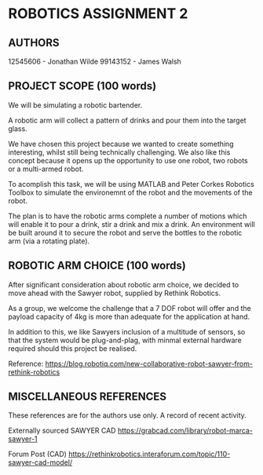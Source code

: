 ROBOTICS ASSIGNMENT 2
==================================

AUTHORS
----------------------------------
12545606 - Jonathan Wilde
99143152 - James Walsh

PROJECT SCOPE (100 words)
----------------------------------
We will be simulating a robotic bartender.

A robotic arm will collect a pattern of drinks and pour them into the target glass.

We have chosen this project because we wanted to create something interesting, whilst still being technically challenging. We also like this concept because it opens up the opportunity to use one robot, two robots or a multi-armed robot.

To acomplish this task, we will be using MATLAB and Peter Corkes Robotics Toolbox to simulate the environemnt of the robot and the movements of the robot.

The plan is to have the robotic arms complete a number of motions which will enable it to pour a drink, stir a drink and mix a drink. An environment will be built around it to secure the robot and serve the bottles to the robotic arm (via a rotating plate).

ROBOTIC ARM CHOICE (100 words)
----------------------------------
After significant consideration about robotic arm choice, we decided to move ahead with the Sawyer robot, supplied by Rethink Robotics.

As a group, we welcome the challenge that a 7 DOF robot will offer and the payload capacity of 4kg is more than adequate for the application at hand. 

In addition to this, we like Sawyers inclusion of a multitude of sensors, so that the system would be plug-and-plag, with minmal external hardware required should this project be realised.

Reference:
https://blog.robotiq.com/new-collaborative-robot-sawyer-from-rethink-robotics

MISCELLANEOUS REFERENCES
----------------------------------
These references are for the authors use only. A record of recent activity.

Externally sourced SAWYER CAD
https://grabcad.com/library/robot-marca-sawyer-1

Forum Post (CAD)
https://rethinkrobotics.interaforum.com/topic/110-sawyer-cad-model/
